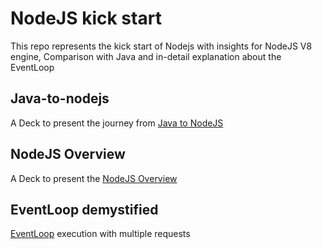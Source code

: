 # NodeJS kick start
This repo represents the kick start of Nodejs with insights for NodeJS V8 engine, Comparison with Java and in-detail 
explanation about the EventLoop

## Java-to-nodejs
A Deck to present the journey from [Java to NodeJS]

## NodeJS Overview
A Deck to present the [NodeJS Overview] 

## EventLoop demystified
[EventLoop] execution with multiple requests


[Java to NodeJS]: <./Java-to-NodeJS.pptx>
[NodeJS Overview]: <./Nodejs-Overview.pptx>
[EventLoop]: <https://www.youtube.com/watch?v=8aGhZQkoFbQ>


